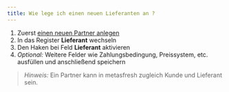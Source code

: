 ```yaml
---
title: Wie lege ich einen neuen Lieferanten an ?
---
```

1. Zuerst [einen neuen Partner anlegen](Wie_lege_ich_einen_neuen_Partner_an)
1. In das Register **Lieferant** wechseln
1. Den Haken bei Feld **Lieferant** aktivieren
1. *Optional:* Weitere Felder wie Zahlungsbedingung, Preissystem, etc. ausfüllen und anschließend speichern

> *Hinweis:* Ein Partner kann in metasfresh zugleich Kunde und Lieferant sein.
